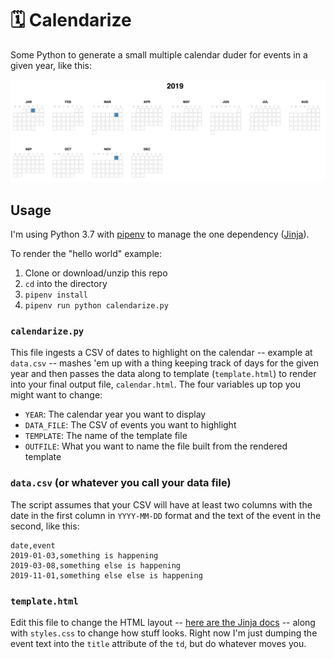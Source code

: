# 🗓 Calendarize

Some Python to generate a small multiple calendar duder for events in a given year, like this:

![screenshot of calendar duder](scrnshot.png "Screenshot of calendar duder")

## Usage
I'm using Python 3.7 with [pipenv](https://pipenv.readthedocs.io/en/latest/) to manage the one dependency ([Jinja](http://jinja.pocoo.org)).

To render the "hello world" example:
1. Clone or download/unzip this repo
2. `cd` into the directory
3. `pipenv install`
4. `pipenv run python calendarize.py`

### `calendarize.py`
This file ingests a CSV of dates to highlight on the calendar -- example at `data.csv` -- mashes 'em up with a thing keeping track of days for the given year and then passes the data along to template (`template.html`) to render into your final output file, `calendar.html`. The four variables up top you might want to change:
- `YEAR`: The calendar year you want to display
- `DATA_FILE`: The CSV of events you want to highlight
- `TEMPLATE`: The name of the template file
- `OUTFILE`: What you want to name the file built from the rendered template

### `data.csv` (or whatever you call your data file)
The script assumes that your CSV will have at least two columns with the date in the first column in `YYYY-MM-DD` format and the text of the event in the second, like this:
```
date,event
2019-01-03,something is happening
2019-03-08,something else is happening
2019-11-01,something else else is happening
```

### `template.html`
Edit this file to change the HTML layout -- [here are the Jinja docs](jinja.pocoo.org/docs/latest/) -- along with `styles.css` to change how stuff looks. Right now I'm just dumping the event text into the `title` attribute of the `td`, but do whatever moves you.